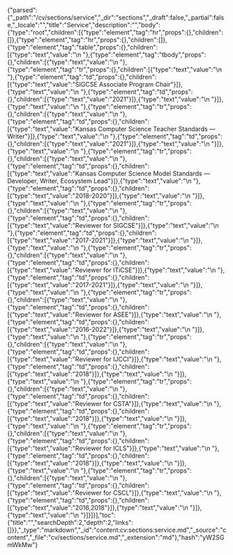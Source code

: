 {"parsed":{"_path":"/cv/sections/service","_dir":"sections","_draft":false,"_partial":false,"_locale":"","title":"Service","description":"","body":{"type":"root","children":[{"type":"element","tag":"hr","props":{},"children":[]},{"type":"element","tag":"hr","props":{},"children":[]},{"type":"element","tag":"table","props":{},"children":[{"type":"text","value":"\n    "},{"type":"element","tag":"tbody","props":{},"children":[{"type":"text","value":"\n        "},{"type":"element","tag":"tr","props":{},"children":[{"type":"text","value":"\n            "},{"type":"element","tag":"td","props":{},"children":[{"type":"text","value":"SIGCSE Associate Program Chair"}]},{"type":"text","value":"\n            "},{"type":"element","tag":"td","props":{},"children":[{"type":"text","value":"2021"}]},{"type":"text","value":"\n        "}]},{"type":"text","value":"\n        "},{"type":"element","tag":"tr","props":{},"children":[{"type":"text","value":"\n            "},{"type":"element","tag":"td","props":{},"children":[{"type":"text","value":"Kansas Computer Science Teacher Standards — Writer"}]},{"type":"text","value":"\n            "},{"type":"element","tag":"td","props":{},"children":[{"type":"text","value":"2021"}]},{"type":"text","value":"\n        "}]},{"type":"text","value":"\n        "},{"type":"element","tag":"tr","props":{},"children":[{"type":"text","value":"\n            "},{"type":"element","tag":"td","props":{},"children":[{"type":"text","value":"Kansas Computer Science Model Standards — Developer, Writer, Ecosystem Lead"}]},{"type":"text","value":"\n            "},{"type":"element","tag":"td","props":{},"children":[{"type":"text","value":"2018-2020"}]},{"type":"text","value":"\n        "}]},{"type":"text","value":"\n        "},{"type":"element","tag":"tr","props":{},"children":[{"type":"text","value":"\n            "},{"type":"element","tag":"td","props":{},"children":[{"type":"text","value":"Reviewer for SIGCSE"}]},{"type":"text","value":"\n            "},{"type":"element","tag":"td","props":{},"children":[{"type":"text","value":"2017-2021"}]},{"type":"text","value":"\n        "}]},{"type":"text","value":"\n        "},{"type":"element","tag":"tr","props":{},"children":[{"type":"text","value":"\n            "},{"type":"element","tag":"td","props":{},"children":[{"type":"text","value":"Reviewer for ITiCSE"}]},{"type":"text","value":"\n            "},{"type":"element","tag":"td","props":{},"children":[{"type":"text","value":"2017-2021"}]},{"type":"text","value":"\n        "}]},{"type":"text","value":"\n        "},{"type":"element","tag":"tr","props":{},"children":[{"type":"text","value":"\n            "},{"type":"element","tag":"td","props":{},"children":[{"type":"text","value":"Reviewer for ASEE"}]},{"type":"text","value":"\n            "},{"type":"element","tag":"td","props":{},"children":[{"type":"text","value":"2016-2022"}]},{"type":"text","value":"\n        "}]},{"type":"text","value":"\n        "},{"type":"element","tag":"tr","props":{},"children":[{"type":"text","value":"\n            "},{"type":"element","tag":"td","props":{},"children":[{"type":"text","value":"Reviewer for IJCCI"}]},{"type":"text","value":"\n            "},{"type":"element","tag":"td","props":{},"children":[{"type":"text","value":"2018"}]},{"type":"text","value":"\n        "}]},{"type":"text","value":"\n        "},{"type":"element","tag":"tr","props":{},"children":[{"type":"text","value":"\n            "},{"type":"element","tag":"td","props":{},"children":[{"type":"text","value":"Reviewer for CSTA"}]},{"type":"text","value":"\n            "},{"type":"element","tag":"td","props":{},"children":[{"type":"text","value":"2018"}]},{"type":"text","value":"\n        "}]},{"type":"text","value":"\n        "},{"type":"element","tag":"tr","props":{},"children":[{"type":"text","value":"\n            "},{"type":"element","tag":"td","props":{},"children":[{"type":"text","value":"Reviewer for ICLS"}]},{"type":"text","value":"\n            "},{"type":"element","tag":"td","props":{},"children":[{"type":"text","value":"2018"}]},{"type":"text","value":"\n        "}]},{"type":"text","value":"\n        "},{"type":"element","tag":"tr","props":{},"children":[{"type":"text","value":"\n            "},{"type":"element","tag":"td","props":{},"children":[{"type":"text","value":"Reviewer for CSCL"}]},{"type":"text","value":"\n            "},{"type":"element","tag":"td","props":{},"children":[{"type":"text","value":"2016,2018"}]},{"type":"text","value":"\n        "}]},{"type":"text","value":"\n    "}]}]}],"toc":{"title":"","searchDepth":2,"depth":2,"links":[]}},"_type":"markdown","_id":"content:cv:sections:service.md","_source":"content","_file":"cv/sections/service.md","_extension":"md"},"hash":"yW2SGmWkMw"}